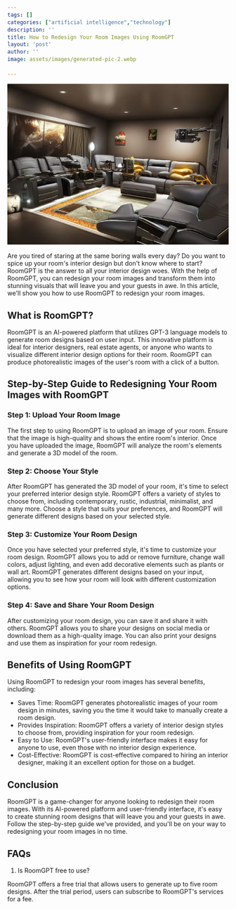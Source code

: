 ```yaml
---
tags: []
categories: ["artificial intelligence","technology"]
description: ''
title: How to Redesign Your Room Images Using RoomGPT
layout: 'post'
author: ''
image: assets/images/generated-pic-2.webp

---
```



![](/assets/images/generated-pic-2.webp)

Are you tired of staring at the same boring walls every day? Do you want to spice up your room's interior design but don't know where to start? RoomGPT is the answer to all your interior design woes. With the help of RoomGPT, you can redesign your room images and transform them into stunning visuals that will leave you and your guests in awe. In this article, we'll show you how to use RoomGPT to redesign your room images.

## What is RoomGPT?

RoomGPT is an AI-powered platform that utilizes GPT-3 language models to generate room designs based on user input. This innovative platform is ideal for interior designers, real estate agents, or anyone who wants to visualize different interior design options for their room. RoomGPT can produce photorealistic images of the user's room with a click of a button.

## Step-by-Step Guide to Redesigning Your Room Images with RoomGPT

### Step 1: Upload Your Room Image

The first step to using RoomGPT is to upload an image of your room. Ensure that the image is high-quality and shows the entire room's interior. Once you have uploaded the image, RoomGPT will analyze the room's elements and generate a 3D model of the room.

### Step 2: Choose Your Style

After RoomGPT has generated the 3D model of your room, it's time to select your preferred interior design style. RoomGPT offers a variety of styles to choose from, including contemporary, rustic, industrial, minimalist, and many more. Choose a style that suits your preferences, and RoomGPT will generate different designs based on your selected style.

### Step 3: Customize Your Room Design

Once you have selected your preferred style, it's time to customize your room design. RoomGPT allows you to add or remove furniture, change wall colors, adjust lighting, and even add decorative elements such as plants or wall art. RoomGPT generates different designs based on your input, allowing you to see how your room will look with different customization options.

### Step 4: Save and Share Your Room Design

After customizing your room design, you can save it and share it with others. RoomGPT allows you to share your designs on social media or download them as a high-quality image. You can also print your designs and use them as inspiration for your room redesign.

## Benefits of Using RoomGPT

Using RoomGPT to redesign your room images has several benefits, including:

* Saves Time: RoomGPT generates photorealistic images of your room design in minutes, saving you the time it would take to manually create a room design.
* Provides Inspiration: RoomGPT offers a variety of interior design styles to choose from, providing inspiration for your room redesign.
* Easy to Use: RoomGPT's user-friendly interface makes it easy for anyone to use, even those with no interior design experience.
* Cost-Effective: RoomGPT is cost-effective compared to hiring an interior designer, making it an excellent option for those on a budget.

## Conclusion

RoomGPT is a game-changer for anyone looking to redesign their room images. With its AI-powered platform and user-friendly interface, it's easy to create stunning room designs that will leave you and your guests in awe. Follow the step-by-step guide we've provided, and you'll be on your way to redesigning your room images in no time.

## FAQs

1. Is RoomGPT free to use?

RoomGPT offers a free trial that allows users to generate up to five room designs. After the trial period, users can subscribe to RoomGPT's services for a fee.
